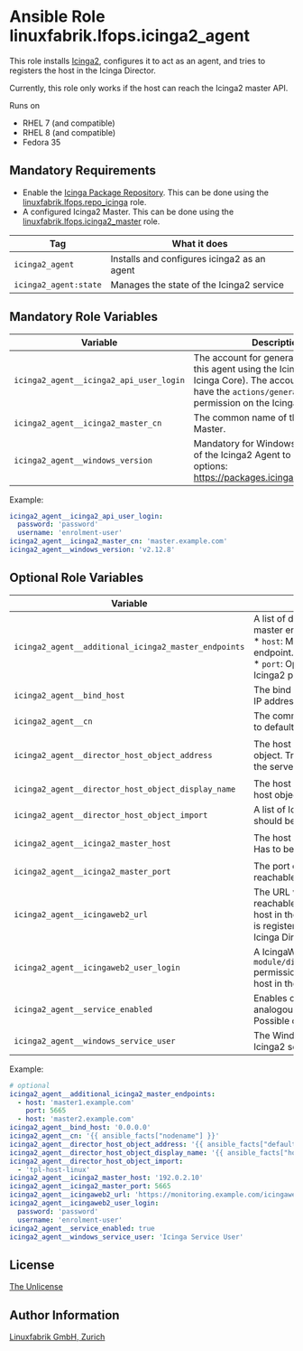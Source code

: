 # Ansible Role linuxfabrik.lfops.icinga2_agent

This role installs [Icinga2](https://icinga.com/), configures it to act as an agent, and tries to registers the host in the Icinga Director.

Currently, this role only works if the host can reach the Icinga2 master API.


Runs on

* RHEL 7 (and compatible)
* RHEL 8 (and compatible)
* Fedora 35


## Mandatory Requirements

* Enable the [Icinga Package Repository](https://packages.icinga.com/). This can be done using the [linuxfabrik.lfops.repo_icinga](https://github.com/Linuxfabrik/lfops/tree/main/roles/repo_icinga) role.
* A configured Icinga2 Master.  This can be done using the [linuxfabrik.lfops.icinga2_master](https://github.com/Linuxfabrik/lfops/tree/main/roles/icinga2_master) role.

| Tag                   | What it does                               |
| ---                   | ------------                               |
| `icinga2_agent`       | Installs and configures icinga2 as an agent |
| `icinga2_agent:state` | Manages the state of the Icinga2 service   |


## Mandatory Role Variables

| Variable                                | Description                                                                                                                                                                              |
| --------                                | -----------                                                                                                                                                                              |
| `icinga2_agent__icinga2_api_user_login` | The account for generating a ticket for this agent using the Icinga2 API (API of Icinga Core). The account needs to have the `actions/generate-ticket` permission on the Icinga2 Master. |
| `icinga2_agent__icinga2_master_cn`      | The common name of the Icinga2 Master.                                                                                                                                                   |
| `icinga2_agent__windows_version`        | Mandatory for Windows. The version of the Icinga2 Agent to install. Possible options: https://packages.icinga.com/windows/.                                                              |

Example:
```yaml
icinga2_agent__icinga2_api_user_login:
  password: 'password'
  username: 'enrolment-user'
icinga2_agent__icinga2_master_cn: 'master.example.com'
icinga2_agent__windows_version: 'v2.12.8'
```



## Optional Role Variables

| Variable | Description | Default Value |
| -------- | ----------- | ------------- |
| `icinga2_agent__additional_icinga2_master_endpoints` | A list of dictionaries with additional Icinga2 master endpoints. Subkeys: <br> * `host`: Mandatory, string. Host of the master endpoint. <br> * `port`: Optional, string. Defaults to 5665. The Icinga2 port of the endpoint. | `[]` |
| `icinga2_agent__bind_host` | The bind host. This allows restricting on which IP addresses the Agent is listening. | unset |
| `icinga2_agent__cn` | The common name of the Icinga2 Agent. Tries to default to the FQDN of the server. | `'{{ ansible_facts["nodename"] }}'` |
| `icinga2_agent__director_host_object_address` | The host address of the Icinga Director host object. Tries to default to the IPv4 address of the server. | `'{{ ansible_facts["ip_addresses"][0] }}'` for Windows, else `{{ ansible_facts["default_ipv4"]["address"] }}` |
| `icinga2_agent__director_host_object_display_name` | The host display name of the Icinga Director host object. Tries to default to the hostname. | `'{{ ansible_facts["hostname"] }}'` |
| `icinga2_agent__director_host_object_import` | A list of Icinga Director host templates which should be imported for this server. | `['tpl-host-windows']` for Windows, else `['tpl-host-linux']` |
| `icinga2_agent__icinga2_master_host`    | The host where the Icinga2 Master is running. Has to be reachable from the Agent. | `'{{ icinga2_agent__icinga2_master_cn }}'` |
| `icinga2_agent__icinga2_master_port` | The port on which the Icinga2 master is reachable. | `5665` |
| `icinga2_agent__icingaweb2_url` | The URL where the IcingaWeb2 (the API) is reachable. This will be used to register the host in the Icinga Director (otherwise the host is registered in Icinga Core, but not visible in Icinga Director). | `'https://{{ icinga2_agent__icinga2_master_host }}/icingaweb2'` |
| `icinga2_agent__icingaweb2_user_login` | A IcingaWeb2 user with `module/director,director/api,director/hosts` permissions. This will be used to register the host in the Icinga Director. | unset |
| `icinga2_agent__service_enabled` | Enables or disables the Icinga2 service, analogous to `systemctl enable/disable --now`. Possible options: | `true` |
| `icinga2_agent__windows_service_user` | The Windows user account under which the Icinga2 service will be run. | `'NT AUTHORITY\SYSTEM'` |

Example:
```yaml
# optional
icinga2_agent__additional_icinga2_master_endpoints:
  - host: 'master1.example.com'
    port: 5665
  - host: 'master2.example.com'
icinga2_agent__bind_host: '0.0.0.0'
icinga2_agent__cn: '{{ ansible_facts["nodename"] }}'
icinga2_agent__director_host_object_address: '{{ ansible_facts["default_ipv4"]["address"] }}'
icinga2_agent__director_host_object_display_name: '{{ ansible_facts["hostname"] }}'
icinga2_agent__director_host_object_import:
  - 'tpl-host-linux'
icinga2_agent__icinga2_master_host: '192.0.2.10'
icinga2_agent__icinga2_master_port: 5665
icinga2_agent__icingaweb2_url: 'https://monitoring.example.com/icingaweb2'
icinga2_agent__icingaweb2_user_login:
  password: 'password'
  username: 'enrolment-user'
icinga2_agent__service_enabled: true
icinga2_agent__windows_service_user: 'Icinga Service User'
```


## License

[The Unlicense](https://unlicense.org/)


## Author Information

[Linuxfabrik GmbH, Zurich](https://www.linuxfabrik.ch)

